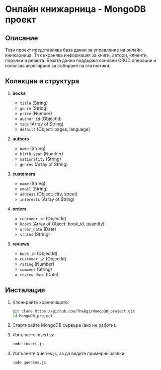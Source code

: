 # Онлайн книжарница - MongoDB проект

## Описание

Този проект представлява база данни за управление на онлайн книжарница. Тя съхранява информация за книги, автори, клиенти, поръчки и ревюта. Базата данни поддържа основни CRUD операции и използва агрегиране за събиране на статистики.

## Колекции и структура

1. **books**
   - `title` (String)
   - `genre` (String)
   - `price` (Number)
   - `author_id` (ObjectId)
   - `tags` (Array of String)
   - `details` (Object: pages, language)

2. **authors**
   - `name` (String)
   - `birth_year` (Number)
   - `nationality` (String)
   - `genres` (Array of String)

3. **customers**
   - `name` (String)
   - `email` (String)
   - `address` (Object: city, street)
   - `interests` (Array of String)

4. **orders**
   - `customer_id` (ObjectId)
   - `books` (Array of Object: book_id, quantity)
   - `order_date` (Date)
   - `status` (String)

5. **reviews**
   - `book_id` (ObjectId)
   - `customer_id` (ObjectId)
   - `rating` (Number)
   - `comment` (String)
   - `review_date` (Date)

## Инсталация

1. Клонирайте хранилището:
   ```bash
   git clone https://github.com/TheBg1/MongoDB_project.git
   cd MongoDB_project
   ```

2. Стартирайте MongoDB сървъра (ако не работи).

3. Изпълнете insert.js:
   ```bash
   node insert.js
   ```

4. Изпълнете queries.js, за да видите примерни заявки:
   ```bash
   node queries.js
   ```
